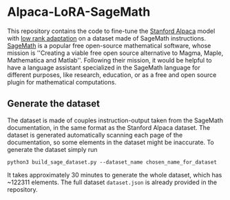 # Alpaca-LoRA-SageMath

This repository contains the code to fine-tune the [Stanford Alpaca](https://github.com/tatsu-lab/stanford_alpaca) model with [low rank adaptation](https://github.com/tloen/alpaca-lora) on a dataset made of SageMath instructions. [SageMath](https://www.sagemath.org/) is a popular free open-source mathematical software, whose mission is ''Creating a viable free open source alternative to Magma, Maple, Mathematica and Matlab''. Following their mission, it would be helpful to have a language assistant specialized in the SageMath language for different purposes, like research, education, or as a free and open source plugin for mathematical computations.

## Generate the dataset
The dataset is made of couples instruction-output taken from the SageMath documentation, in the same format as the Stanford Alpaca dataset. The dataset is generated automatically scanning each page of the documentation, so some elements in the dataset might be inaccurate. To generate the dataset simply run 

```
python3 build_sage_dataset.py --dataset_name chosen_name_for_dataset
```
It takes approximately 30 minutes to generate the whole dataset, which has ~122311 elements. The full dataset `dataset.json` is already provided in the repository.

